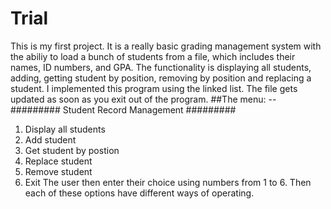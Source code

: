 # Trial
This is my first project. It is a really basic grading management system with the abiliy to load a bunch of students from a file, which includes their names, ID numbers, and GPA. The functionality is displaying all students, adding, getting student by position, removing by position and replacing a student. I implemented this program using the linked list. The file gets updated as soon as you exit out of the program.
##The menu:
--######### Student Record Management #########
1.    Display all students
2.    Add student
3.    Get student by postion
4.    Replace student
5.    Remove student
6.    Exit
  The user then enter their choice using numbers from 1 to 6. Then each of these options have different ways of operating. 
